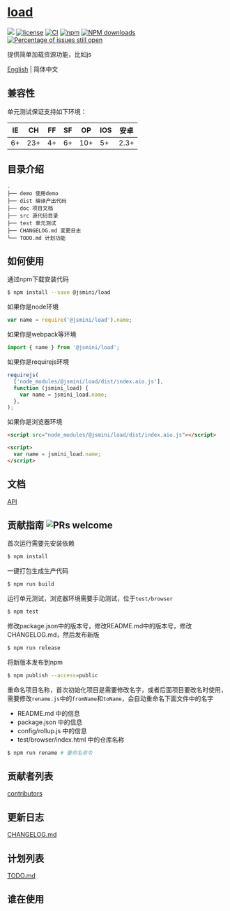 # [load](https://github.com/jsmini/load)

[![](https://img.shields.io/badge/Powered%20by-jslib%20load-brightgreen.svg)](https://github.com/yanhaijing/jslib-load)
[![license](https://img.shields.io/badge/license-MIT-blue.svg)](https://github.com/jsmini/load/blob/master/LICENSE)
[![CI](https://github.com/jsmini/load/actions/workflows/ci.yml/badge.svg?branch=master)](https://github.com/jsmini/load/actions/workflows/ci.yml)
[![npm](https://img.shields.io/badge/npm-0.3.0-orange.svg)](https://www.npmjs.com/package/@jsmini/load)
[![NPM downloads](http://img.shields.io/npm/dm/@jsmini/load.svg?style=flat-square)](http://www.npmtrends.com/@jsmini/load)
[![Percentage of issues still open](http://isitmaintained.com/badge/open/jsmini/load.svg)](http://isitmaintained.com/project/jsmini/load 'Percentage of issues still open')

提供简单加载资源功能，比如js

[English](./README.md) | 简体中文

## 兼容性

单元测试保证支持如下环境：

| IE  | CH  | FF  | SF  | OP  | IOS | 安卓 |
| --- | --- | --- | --- | --- | --- | ---- |
| 6+  | 23+ | 4+  | 6+  | 10+ | 5+  | 2.3+ |

## 目录介绍

```
.
├── demo 使用demo
├── dist 编译产出代码
├── doc 项目文档
├── src 源代码目录
├── test 单元测试
├── CHANGELOG.md 变更日志
└── TODO.md 计划功能
```

## 如何使用

通过npm下载安装代码

```bash
$ npm install --save @jsmini/load
```

如果你是node环境

```js
var name = require('@jsmini/load').name;
```

如果你是webpack等环境

```js
import { name } from '@jsmini/load';
```

如果你是requirejs环境

```js
requirejs(
  ['node_modules/@jsmini/load/dist/index.aio.js'],
  function (jsmini_load) {
    var name = jsmini_load.name;
  },
);
```

如果你是浏览器环境

```html
<script src="node_modules/@jsmini/load/dist/index.aio.js"></script>

<script>
  var name = jsmini_load.name;
</script>
```

## 文档

[API](https://github.com/jsmini/load/blob/master/doc/api.md)

## 贡献指南 ![PRs welcome](https://img.shields.io/badge/PRs-welcome-brightgreen.svg)

首次运行需要先安装依赖

```bash
$ npm install
```

一键打包生成生产代码

```bash
$ npm run build
```

运行单元测试，浏览器环境需要手动测试，位于`test/browser`

```bash
$ npm test
```

修改package.json中的版本号，修改README.md中的版本号，修改CHANGELOG.md，然后发布新版

```bash
$ npm run release
```

将新版本发布到npm

```bash
$ npm publish --access=public
```

重命名项目名称，首次初始化项目是需要修改名字，或者后面项目要改名时使用，需要修改`rename.js`中的`fromName`和`toName`，会自动重命名下面文件中的名字

- README.md 中的信息
- package.json 中的信息
- config/rollup.js 中的信息
- test/browser/index.html 中的仓库名称

```bash
$ npm run rename # 重命名命令
```

## 贡献者列表

[contributors](https://github.com/jsmini/load/graphs/contributors)

## 更新日志

[CHANGELOG.md](https://github.com/jsmini/load/blob/master/CHANGELOG.md)

## 计划列表

[TODO.md](https://github.com/jsmini/load/blob/master/TODO.md)

## 谁在使用
